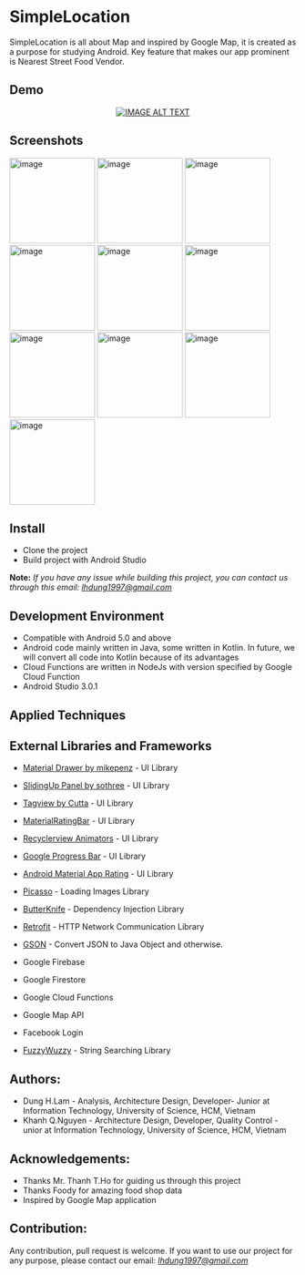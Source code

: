 # SimpleLocation
SimpleLocation is all about Map and inspired by Google Map, it is created as a purpose for studying Android. Key feature that makes our app prominent is Nearest Street Food Vendor.

## Demo
<div align="center">
  <a href="https://www.youtube.com/watch?v=QPNvd-no4ok"><img src="https://img.youtube.com/vi/QPNvd-no4ok/0.jpg" alt="IMAGE ALT TEXT"></a>
</div>

## Screenshots

<p display="inline" margin="auto">
   <a href="https://ibb.co/nvaBHn"><img src="https://preview.ibb.co/mcQYV7/image.png" alt="image" border="0" width="150"></a>
  <a href="https://ibb.co/icMwiS"><img src="https://preview.ibb.co/cMzSq7/image.png" alt="image" border="0" width="150"></a>
  <a href="https://ibb.co/khjMHn"><img src="https://preview.ibb.co/c6UXOS/image.png" alt="image" border="0" width="150"></a>
  <a href="https://ibb.co/ghK5cn"><img src="https://preview.ibb.co/bLyLA7/image.png" alt="image" border="0" width="150"></a>
  <a href="https://ibb.co/gvzriS"><img src="https://preview.ibb.co/ejoTV7/image.png" alt="image" border="0" width="150"></a>
  <a href="https://ibb.co/eQcYxn"><img src="https://preview.ibb.co/gLN0cn/image.png" alt="image" border="0" width="150"></a>
  <a href="https://ibb.co/bYByV7"><img src="https://preview.ibb.co/mCtCq7/image.png" alt="image" border="0" width="150"></a>
  <a href="https://ibb.co/dEQWiS"><img src="https://preview.ibb.co/fn143S/image.png" alt="image" border="0" width="150"></a>
  <a href="https://ibb.co/gBRMiS"><img src="https://preview.ibb.co/di6MiS/image.png" alt="image" border="0" width="150"></a>
  <a href="https://ibb.co/byPwHn"><img src="https://preview.ibb.co/nQ8dV7/image.png" alt="image" border="0" width="150"></a>
</p>

## Install

* Clone the project
* Build project with Android Studio

**Note:** *If you have any issue while building this project, you can contact us through this email: lhdung1997@gmail.com*

## Development Environment

* Compatible with Android 5.0 and above
* Android code mainly written in Java, some written in Kotlin. In future, we will convert all code into Kotlin because of its advantages
* Cloud Functions are written in NodeJs with version specified by Google Cloud Function
* Android Studio 3.0.1

## Applied Techniques


## External Libraries and Frameworks

* [Material Drawer by mikepenz](https://github.com/mikepenz/MaterialDrawer) - UI Library
* [SlidingUp Panel by sothree](https://github.com/umano/AndroidSlidingUpPanel) - UI Library
* [Tagview by Cutta](https://github.com/Cutta/TagView) - UI Library
* [MaterialRatingBar](https://github.com/DreaminginCodeZH/MaterialRatingBar) - UI Library
* [Recyclerview Animators](https://github.com/wasabeef/recyclerview-animators) - UI Library
* [Google Progress Bar](https://github.com/jpardogo/GoogleProgressBar) - UI Library
* [Android Material App Rating](https://github.com/stepstone-tech/android-material-app-rating) - UI Library
* [Picasso](https://github.com/square/picasso) - Loading Images Library
* [ButterKnife](http://jakewharton.github.io/butterknife/) - Dependency Injection Library
* [Retrofit](http://square.github.io/retrofit/) - HTTP Network Communication Library
* [GSON](https://github.com/google/gson) - Convert JSON to Java Object and otherwise.
* Google Firebase
* Google Firestore
* Google Cloud Functions
* Google Map API
* Facebook Login 

* [FuzzyWuzzy](https://github.com/xdrop/fuzzywuzzy) - String Searching Library

## Authors:

* Dung H.Lam - Analysis, Architecture Design, Developer- Junior at Information Technology, University of Science, HCM, Vietnam
* Khanh Q.Nguyen - Architecture Design, Developer, Quality Control - unior at Information Technology, University of Science, HCM, Vietnam

## Acknowledgements:

* Thanks Mr. Thanh T.Ho for guiding us through this project
* Thanks Foody for amazing food shop data
* Inspired by Google Map application

## Contribution:

Any contribution, pull request is welcome. If you want to use our project for any purpose, please contact our email: *lhdung1997@gmail.com*


